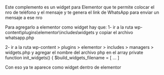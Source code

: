 Este complemento es un widget para Elementor que te permite colocar el nro de teléfono y el mensaje
y te genera el link de WhatsApp para enviar un mensaje a ese nro

Para agregarlo a elementor como widget hay que:
1- ir a la ruta 
wp-content\plugins\elementor\includes\widgets
y copiar el archivo whatsapp.php

2- ir a la ruta
wp-content > plugins > elementor > includes > managers > widgets.php
y agregar el nombre del archivo php en el array
 private function init_widgets() {
		$build_widgets_filename = [
            ...
        ]

Con eso ya te aparece como widget dentro de elementor